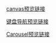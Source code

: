 [canvas预览链接](https://douglasryan.github.io/MyBook/CanvasDemo)


[键盘导航预览链接](http://lotu.xyz/MyBook/KeyboardNav/)


[Carousel预览链接](https://douglasryan.github.io/MyBook/Carousel/Carousel)